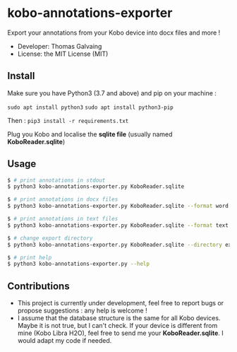# kobo-annotations-exporter

Export your annotations from your Kobo device into docx files and more !
* Developer: Thomas Galvaing
* License: the MIT License (MIT)

## Install
Make sure you have Python3 (3.7 and above) and pip on your machine :

`sudo apt install python3`
`sudo apt install python3-pip`

Then :
`pip3 install -r requirements.txt`

Plug you Kobo and localise the **sqlite file** (usually named **KoboReader.sqlite**)

## Usage

```bash
$ # print annotations in stdout
$ python3 kobo-annotations-exporter.py KoboReader.sqlite

$ # print annotations in docx files
$ python3 kobo-annotations-exporter.py KoboReader.sqlite --format word

$ # print annotations in text files
$ python3 kobo-annotations-exporter.py KoboReader.sqlite --format text

$ # change export directory
$ python3 kobo-annotations-exporter.py KoboReader.sqlite --directory export_directory

$ # print help
$ python3 kobo-annotations-exporter.py --help
````

## Contributions
* This project is currently under development, feel free to report bugs or propose suggestions : any help is welcome ! 
* I assume that the database structure is the same for all Kobo devices. Maybe it is not true, but I can't check. If your device is different from mine (Kobo Libra H2O), feel free to send me your **KoboReader.sqlite**. I would adapt my code if needed.
